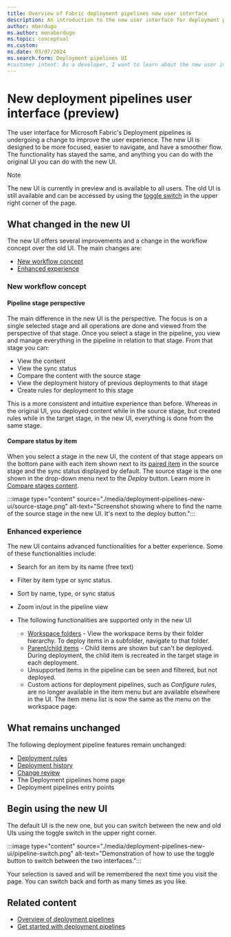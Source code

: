 ```yaml
---
title: Overview of Fabric deployment pipelines new user interface
description: An introduction to the new user interface for deployment pipelines in the Fabric (ALM) tool
author: mberdugo
ms.author: monaberdugo
ms.topic: conceptual
ms.custom:
ms.date: 03/07/2024
ms.search.form: Deployment pipelines UI
#customer intent: As a developer, I want to learn about the new user interface for deployment pipelines in the Fabric service so that I can manage my development process efficiently.
---
```


# New deployment pipelines user interface (preview)

The user interface for Microsoft Fabric's Deployment pipelines is undergoing a change to improve the user experience. The new UI is designed to be more focused, easier to navigate, and have a smoother flow. The functionality has stayed the same, and anything you can do with the original UI you can do with the new UI.

> [!NOTE]
> The new UI is currently in preview and is available to all users. The old UI is still available and can be accessed by using the [toggle switch](#begin-using-the-new-ui) in the upper right corner of the page.

## What changed in the new UI

The new UI offers several improvements and a change in the workflow concept over the old UI. The main changes are:

* [New workflow concept](#new-workflow-concept)
* [Enhanced experience](#enhanced-experience)

### New workflow concept

#### Pipeline stage perspective

The main difference in the new UI is the perspective. The focus is on a single selected stage and all operations are done and viewed from the perspective of that stage. Once you select a stage in the pipeline, you view and manage everything in the pipeline in relation to that stage. From that stage you can:

* View the content
* View the sync status
* Compare the content with the source stage
* View the deployment history of previous deployments to that stage
* Create rules for deployment to this stage

This is a more consistent and intuitive experience than before. Whereas in the original UI, you deployed content while in the source stage, but created rules while in the target stage, in the new UI, everything is done from the same stage.

#### Compare status by item

When you select a stage in the new UI, the content of that stage appears on the bottom pane with each item shown next to its [paired item](./intro-to-deployment-pipelines.md#item-pairing) in the source stage and the sync status displayed by default. The source stage is the one shown in the drop-down menu next to the *Deploy* button. Learn more in [Compare stages content](./compare-pipeline-content.md#compare-stages).

:::image type="content" source="./media/deployment-pipelines-new-ui/source-stage.png" alt-text="Screenshot showing where to find the name of the source stage in the new UI. It's next to the deploy button.":::

### Enhanced experience

The new UI contains advanced functionalities for a better experience. Some of these functionalities include:

* Search for an item by its name (free text)
* Filter by item type or sync status.
* Sort by name, type, or sync status
* Zoom in/out in the pipeline view

* The following functionalities are supported only in the new UI

  * [Workspace folders](./understand-the-deployment-process.md#folders-in-deployment-pipelines-preview) - View the workspace items by their folder hierarchy. To deploy items in a subfolder, navigate to that folder.
  * [Parent/child items](../../data-warehouse/dimensional-modeling-dimension-tables.md#unbalanced-hierarchies) - Child items are shown but can't be deployed. During deployment, the child item is recreated in the target stage in each deployment.
  * Unsupported items in the pipeline can be seen and filtered, but not deployed.
  * Custom actions for deployment pipelines, such as *Configure rules*, are no longer available in the item menu but are available elsewhere in the UI. The item menu list is now the same as the menu on the workspace page.

## What remains unchanged

The following deployment pipeline features remain unchanged:

* [Deployment rules](./create-rules.md)
* [Deployment history](./deployment-history.md)
* [Change review](./compare-pipeline-content.md)
* The Deployment pipelines home page
* Deployment pipelines entry points

## Begin using the new UI

The default UI is the new one, but you can switch between the new and old UIs using the toggle switch in the upper right corner.

:::image type="content" source="./media/deployment-pipelines-new-ui/pipeline-switch.png" alt-text="Demonstration of how to use the toggle button to switch between the two interfaces.":::

Your selection is saved and will be remembered the next time you visit the page. You can switch back and forth as many times as you like.

## Related content

* [Overview of deployment pipelines](./intro-to-deployment-pipelines.md)
* [Get started with deployment pipelines](get-started-with-deployment-pipelines.md)